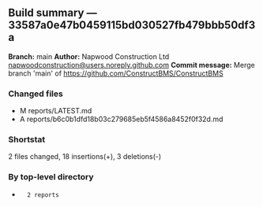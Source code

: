 ## Build summary — 33587a0e47b0459115bd030527fb479bbb50df3a

**Branch:** main **Author:** Napwood Construction Ltd <napwoodconstruction@users.noreply.github.com>
**Commit message:** Merge branch 'main' of https://github.com/ConstructBMS/ConstructBMS

### Changed files

- M reports/LATEST.md
- A reports/b6c0b1dfd18b03c279685eb5f4586a8452f0f32d.md

### Shortstat

2 files changed, 18 insertions(+), 3 deletions(-)

### By top-level directory

-       2 reports

